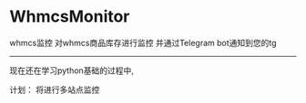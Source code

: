 # WhmcsMonitor
whmcs监控
对whmcs商品库存进行监控
并通过Telegram bot通知到您的tg


----
现在还在学习python基础的过程中,

计划：
将进行多站点监控
